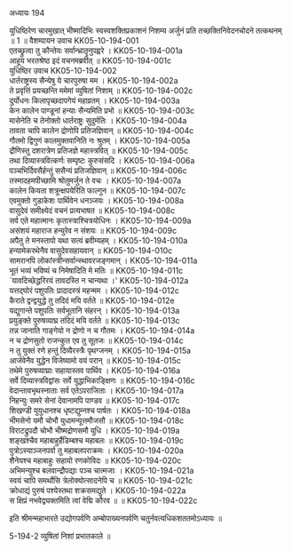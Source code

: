अध्यायः 194

युधिष्ठिरेण चारमुखात् भीष्मादिभिः स्वस्वशक्तिप्रकाशनं निशम्य अर्जुनं प्रति तच्छक्तिनिवेदनचोदने तत्कथनम् ॥ 1 ॥
वैशम्पायन उवाच 	KK05-10-194-001  
एतच्छ्रुत्वा तु कौन्तेयः सर्वान्भ्रातॄनुपह्वरे ।	KK05-10-194-001a  
आहूय भरतश्रेष्ठ इदं वचनमब्रवीत् ॥	KK05-10-194-001c  
युधिष्ठिर उवाच 	KK05-10-194-002  
धार्तराष्ट्रस्य सैन्येषु ये चारपुरुषा मम ।	KK05-10-194-002a  
ते प्रवृत्तिं प्रयच्छन्ति ममेमां व्युषितां निशाम् ॥	KK05-10-194-002c  
दुर्योधनः किलापृच्छदापगेयं महाव्रतम् ।	KK05-10-194-003a  
केन कालेन पाण्डूनां हन्याः सैन्यमिति प्रभो ॥	KK05-10-194-003c  
मासेनेति च तेनोक्तो धार्तराष्ट्रः सुदुर्मतिः ।	KK05-10-194-004a  
तावता चापि कालेन द्रोणोपि प्रतिजज्ञिवान् ॥	KK05-10-194-004c  
गौतमो द्विगुणं कालमुक्तवानिति नः श्रुतम् ।	KK05-10-194-005a  
द्रौणिस्तु दशरात्रेण प्रतिजज्ञे महास्त्रवित् ॥	KK05-10-194-005c  
तथा दिव्यास्त्रवित्कर्णः सम्पृष्टः कुरुसंसदि ।	KK05-10-194-006a  
पञ्चभिर्दिवसैर्हन्तुं ससैन्यं प्रतिजज्ञिवान् ॥	KK05-10-194-006c  
तस्मादहमपीच्छामि श्रोतुमर्जुन ते वचः ।	KK05-10-194-007a  
कालेन कियता शत्रून्क्षपयेरिति फाल्गुन ॥	KK05-10-194-007c  
एवमुक्तो गुडाकेशः पार्थिवेन धनञ्जयः ।	KK05-10-194-008a  
वासुदेवं समीक्ष्येदं वचनं प्रत्यभाषत ॥	KK05-10-194-008c  
सर्व एते महात्मानः कृतास्त्राश्चित्रयोधिनः ।	KK05-10-194-009a  
असंशयं महाराज हन्युरेव न संशयः ॥	KK05-10-194-009c  
अपैतु ते मनस्तापो यथा सत्यं ब्रवीम्यहम् ।	KK05-10-194-010a  
हन्यामेकरथेनैव वासुदेवसहायवान् ॥	KK05-10-194-010c  
सामरानपि लोकांस्त्रीन्सर्वान्स्थावरजङ्गमान् ।	KK05-10-194-011a  
भूतं भव्यं भविष्यं च निमेषादिति मे मतिः ॥	KK05-10-194-011c  
`यावदिच्छेद्धरिरयं तावदस्ति न चान्यथा ।'	KK05-10-194-012a  
यत्तद्घोरं पशुपतिः प्रादादस्त्रं महन्मम ।	KK05-10-194-012c  
कैराते द्वन्द्वयुद्धे तु तदिदं मयि वर्तते ॥	KK05-10-194-012e  
यद्युगान्ते पशुपतिः सर्वभूतानि संहरन् ।	KK05-10-194-013a  
प्रयुङ्क्ते पुरुषव्याघ्र तदिदं मयि वर्तते ॥	KK05-10-194-013c  
तन्न जानाति गाङ्गेयो न द्रोणो न च गौतमः ।	KK05-10-194-014a  
न च द्रोणसुतो राजन्कुत एव तु सूतजः ॥	KK05-10-194-014c  
न तु युक्तं रणे हन्तुं दिव्यैरस्त्रैः पृथग्जनम् ।	KK05-10-194-015a  
आर्जवेनैव युद्धेन विजेष्यामो वयं परान् ॥	KK05-10-194-015c  
तथेमे पुरुषव्याघ्राः सहायास्तव पार्थिव ।	KK05-10-194-016a  
सर्वे दिव्यास्त्रविद्वांसः सर्वे युद्धाभिकाङ्क्षिणः ॥	KK05-10-194-016c  
वेदान्तावभृथस्नाताः सर्व एतेऽपराजिताः ।	KK05-10-194-017a  
निहन्युः समरे सेनां देवानामपि पाण्डव ॥	KK05-10-194-017c  
शिखण्डी युयुधानश्च धृष्टद्युम्नश्च पार्षतः ।	KK05-10-194-018a  
भीमसेनो यमौ चोभौ युधामन्यूत्तमौजसौ ॥	KK05-10-194-018c  
विराटद्रुपदौ चोभौ भीष्मद्रोणसमौ युधि ।	KK05-10-194-019a  
शङ्खश्चैव महाबाहुर्हैडिम्बश्च महाबलः ॥	KK05-10-194-019c  
पुत्रोऽस्याञ्जनपर्वा तु महाबलपराक्रमः ।	KK05-10-194-020a  
शैनेयश्च महाबाहुः सहायो रणकोविदः ॥	KK05-10-194-020c  
अभिमन्युश्च बलवान्द्रौपद्याः पञ्च चात्मजाः ।	KK05-10-194-021a  
स्वयं चापि समर्थोसि त्रेलोक्योत्सादनेपि च ॥	KK05-10-194-021c  
क्रोधाद्यं पुरुषं पश्येस्तथा शक्रसमद्युते ।	KK05-10-194-022a  
स क्षिप्रं नभवेद्व्यक्तमिति त्वां वेद्मि कौरव ॥ ॥	KK05-10-194-022c  

इति श्रीमन्महाभारते उद्योगपर्वणि अम्बोपाख्यनपर्वणि चतुर्नवत्यधिकशततमोऽध्यायः ॥

5-194-2 व्युषितां निशां प्रभातकाले ॥
